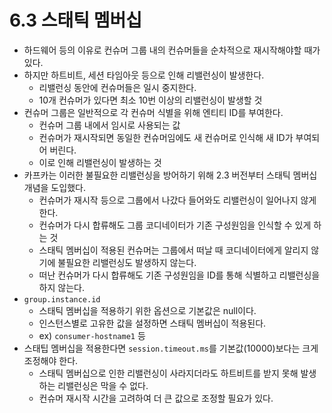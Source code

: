 # 6.3 스태틱 멤버십

- 하드웨어 등의 이유로 컨슈머 그룹 내의 컨슈머들을 순차적으로 재시작해야할 때가 있다.
- 하지만 하트비트, 세션 타임아웃 등으로 인해 리밸런싱이 발생한다.
    - 리밸런싱 동안에 컨슈머들은 일시 중지한다.
    - 10개 컨슈머가 있다면 최소 10번 이상의 리밸런싱이 발생할 것
- 컨슈머 그룹은 일반적으로 각 컨슈머 식별을 위해 엔티티 ID를 부여한다.
    - 컨슈머 그룹 내에서 임시로 사용되는 값
    - 컨슈머가 재시작되면 동일한 컨슈머임에도 새 컨슈머로 인식해 새 ID가 부여되어 버린다.
    - 이로 인해 리밸런싱이 발생하는 것
- 카프카는 이러한 불필요한 리밸런싱을 방어하기 위해 2.3 버전부터 스태틱 멤버십 개념을 도입했다.
    - 컨슈머가 재시작 등으로 그룹에서 나갔다 들어와도 리밸런싱이 일어나지 않게 한다.
    - 컨슈머가 다시 합류해도 그룹 코디네이터가 기존 구성원임을 인식할 수 있게 하는 것
    - 스태틱 멤버십이 적용된 컨슈머는 그룹에서 떠날 때 코디네이터에게 알리지 않기에 불필요한 리밸런싱도 발생하지 않는다.
    - 떠난 컨슈머가 다시 합류해도 기존 구성원임을 ID를 통해 식별하고 리밸런싱을 하지 않는다.
- `group.instance.id`
    - 스태틱 멤버십을 적용하기 위한 옵션으로 기본값은 null이다.
    - 인스턴스별로 고유한 값을 설정하면 스태틱 멤버십이 적용된다.
    - ex) `consumer-hostname1` 등
- 스태팁 멤버십을 적용한다면 `session.timeout.ms`를 기본값(10000)보다는 크게 조정해야 한다.
    - 스태틱 멤버십으로 인한 리밸런싱이 사라지더라도 하트비트를 받지 못해 발생하는 리밸런싱은 막을 수 없다.
    - 컨슈머 재시작 시간을 고려하여 더 큰 값으로 조정할 필요가 있다.

